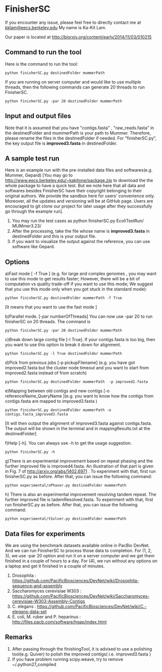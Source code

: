 FinisherSC
=============
If you encounter any issue, please feel free to directly contact me at kklam@eecs.berkeley.edu
My name is  Ka-Kit Lam. 

Our paper is located at http://biorxiv.org/content/early/2014/11/03/010215

## Command to run the tool ##

Here is the command to run the tool:

	python finisherSC.py destinedFolder mummerPath
	
If you are running on server computer and would like to use multiple threads, then the following commands can generate 20 threads to run FinisherSC. 

	python finisherSC.py -par 20 destinedFolder mummerPath

## Input and output files ##

Note that it is assumed that you have "contigs.fasta" , "raw_reads.fasta" in the destinedFolder and mummerPath is your path to Mummer. Therefore, please rename the files in the destinedFolder if needed. For "finisherSC.py", the key output file is **improved3.fasta** in destinedFolder. 


## A sample test run ##
Here is an example run with the pre-installed data files and softwares(e.g. Mummer, Gepard) [You may go to http://www.eecs.berkeley.edu/~kakitone/package.zip  to download the the whole package to have a quick test. But we note here that all data and softwares besides FinisherSC have their copyright belonging to their original authors. We provide the sandbox here for users' convenience only. Moreover, all the updates and versioning will be at GitHub page. Users are encouraged to git clone our project for later usage after they successfully go through the example run].

1. You may run the test cases as python finisherSC.py EcoliTestRun/ MUMmer3.23/
2. After the processing, take the file whose name is **improved3.fasta** in destinedFolder and this is your output file.
3. If you want to visualize the output against the reference, you can use software like Gepard.

## Options ##
a)Fast mode \[ -f True \] (e.g. for large and complex genomes , you may want to use this mode to get results faster; However, there will be a bit of computation vs quality trade-off if you want to use this mode; We suggest that you use this mode only when you got stuck in the standard mode): 

	python finisherSC.py destinedFolder mummerPath -f True 
[It means that you want to use the fast mode ]

b)Parallel mode. \[-par numberOfThreads\] You can now use -par 20 to run finisherSC on 20 threads. The command is 
        
	python finisherSC.py -par 20 destinedFolder mummerPath


c)Break down large contig file \[-l True\]. If your contigs.fasta is too big, then you want to use this option to break it down for alignment. 

	python finisherSC.py -l True destinedFolder mummerPath


d)Pick from previous jobs \[-p pickupFilename\] (e.g. you have got improved2.fasta but the cluster node timeout and you want to start from improved2.fasta instead of from scratch)

	python finisherSC.py destinedFolder mummerPath  -p improved2.fasta

e)Mapping between old contigs and new contigs \[-o referenceName_QueryName \](e.g. you want to know how the contigs from contigs.fasta are mapped to improved3.fasta )

	python finisherSC.py destinedFolder mummerPath -o contigs.fasta_improved3.fasta
[It will then output the alignment of improved3.fasta against contigs.fasta. The output will be shown in the terminal and in mappingResults.txt at the destinedFolder]

f)Help \[-h\]. You can always use -h to get the usage suggestion. 

	python finisherSC.py -h


g)There is an experimental improvement based on repeat phasing and the further improved file is improved4.fasta. An illustration of that part is given in Fig. 7 of http://arxiv.org/abs/1402.6971 . To experiment with that, first run finisherSC.py as before. After that, you can issue the following command:

	python experimental/xPhaser.py destinedFolder mummerPath

h) There is also an experimental improvement resolving tandem repeat. The further improved file is tademResolved.fasta. To experiment with that, first run finisherSC.py as before. After that, you can issue the following command:

	python experimental/tSolver.py destinedFolder mummerPath


## Data files for experiments ##
We are using the benchmark datasets available online in PacBio DevNet. And we can run FinisherSC to process those data to completion. For (1, 2, 3), we use -par 20 option and run it on a server computer and we get them finished in a couple of hours to a day. For (4), we run without any options on a laptop and get it finished in a couple of minutes. 
  
1. Drosophila : https://github.com/PacificBiosciences/DevNet/wiki/Drosophila-sequence-and-assembly 
2. Saccharomyces cerevisiae W303 : https://github.com/PacificBiosciences/DevNet/wiki/Saccharomyces-cerevisiae-W303-Assembly-Contigs
3. C. elegans : https://github.com/PacificBiosciences/DevNet/wiki/C.-elegans-data-set
4. E. coli, M. ruber and P. heparinus : http://files.pacb.com/software/hgap/index.html


## Remarks ##
1. After passing through the finishingTool, it is advised to use a polishing tool(e.g. Quiver) to polish the improved contigs( i.e. improved3.fasta )
2. If you have problem running scipy.weave, try to remove ~/.python27_compiled 



